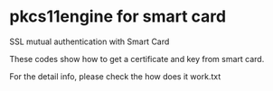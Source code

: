 # pkcs11engine for smart card
SSL mutual authentication with Smart Card


These codes show how to get a certificate and key from smart card. 

For the detail info, please check the how does it work.txt
